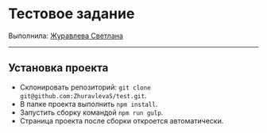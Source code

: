 # Тестовое задание

Выполнила: [Журавлева Светлана](https://github.com/ZhuravlevaS)

---

## Установка проекта

  - Склонировать репозиторий: `git clone git@github.com:ZhuravlevaS/test.git`.
  - В папке проекта выполнить `npm install`.
  - Запустить сборку командой `npm run gulp`.
  - Страница проекта после сборки откроется автоматически.